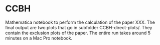 # CCBH
Mathematica notebook to perform the calculation of the paper XXX. 
The final output are two plots that go in subfolder CCBH-direct-plots/. They contain the exclusion plots of the paper.
The entire run  takes around 5 minutes on a Mac Pro notebook.
